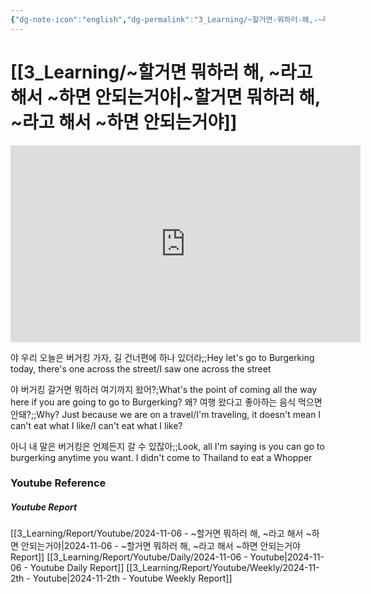 ```yaml
---
{"dg-note-icon":"english","dg-permalink":"3_Learning/~할거면-뭐하러-해,-~라고-해서-~하면-안되는거야","created-date":"2024-11-06 6:40:00 pm","date":"2024-11-06","type":"youtube","tags":["youtube","english","flashcards"],"aliases":null,"youtuber":"빨모쌤","channelName":"라이브 아카데미","link":"https://www.youtube.com/watch?v=hu980N7NMBw","img":"https://img.youtube.com/vi/hu980N7NMBw/0.jpg","dg-publish":true,"permalink":"/3_Learning/~할거면-뭐하러-해,-~라고-해서-~하면-안되는거야/","dgPassFrontmatter":true,"noteIcon":"english"}
---
```


# [[3_Learning/~할거면 뭐하러 해, ~라고 해서 ~하면 안되는거야\|~할거면 뭐하러 해, ~라고 해서 ~하면 안되는거야]]


<div class="container-root"><span></span></div><div><div class="container-root"><iframe width="560" height="315" src="https://www.youtube.com/embed/hu980N7NMBw" title="YouTube video player" frameborder="0" allow="accelerometer; autoplay; clipboard-write; encrypted-media; gyroscope; picture-in-picture; web-share" allowfullscreen=""></iframe></div></div>

야 우리 오늘은 버거킹 가자, 길 건너편에 하나 있더라;;Hey let's go to Burgerking today, there's one across the street/I saw one across the street
<!--SR:!2025-02-12,64,310-->
야 버거킹 갈거면 뭐하러 여기까지 왔어?;What's the point of coming all the way here if you are going to go to Burgerking?
왜? 여행 왔다고 좋아하는 음식 먹으면 안돼?;;Why? Just because we are on a travel/I'm traveling, it doesn't mean I can't eat what I like/I can't eat what I like?
<!--SR:!2025-02-09,56,270-->
아니 내 말은 버거킹은 언제든지 갈 수 있잖아;;Look, all I'm saying is you can go to burgerking anytime you want. I didn't come to Thailand to eat a Whopper
<!--SR:!2025-01-23,5,190-->













### Youtube Reference
##### Youtube Report
[[3_Learning/Report/Youtube/2024-11-06 - ~할거면 뭐하러 해, ~라고 해서 ~하면 안되는거야\|2024-11-06 - ~할거면 뭐하러 해, ~라고 해서 ~하면 안되는거야 Report]]
[[3_Learning/Report/Youtube/Daily/2024-11-06 - Youtube\|2024-11-06 - Youtube Daily Report]]
[[3_Learning/Report/Youtube/Weekly/2024-11-2th - Youtube\|2024-11-2th - Youtube Weekly Report]]


